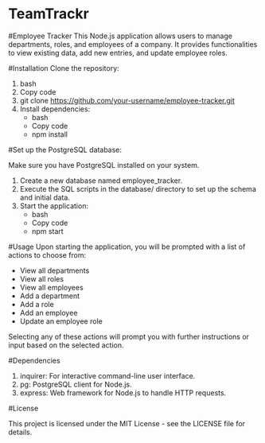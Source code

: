 # TeamTrackr

#Employee Tracker
This Node.js application allows users to manage departments, roles, and employees of a company. It provides functionalities to view existing data, add new entries, and update employee roles.

#Installation
Clone the repository:

1. bash
2. Copy code
3. git clone https://github.com/your-username/employee-tracker.git
4. Install dependencies:
    - bash
    - Copy code
    - npm install

#Set up the PostgreSQL database:

Make sure you have PostgreSQL installed on your system.
1. Create a new database named employee_tracker.
2. Execute the SQL scripts in the database/ directory to set up the schema and initial data.
3. Start the application:
    - bash
    - Copy code
    - npm start

#Usage
Upon starting the application, you will be prompted with a list of actions to choose from:

- View all departments
- View all roles
- View all employees
- Add a department
- Add a role
- Add an employee
- Update an employee role

Selecting any of these actions will prompt you with further instructions or input based on the selected action.

#Dependencies

1. inquirer: For interactive command-line user interface.
2. pg: PostgreSQL client for Node.js.
3. express: Web framework for Node.js to handle HTTP requests.

#License

This project is licensed under the MIT License - see the LICENSE file for details.

